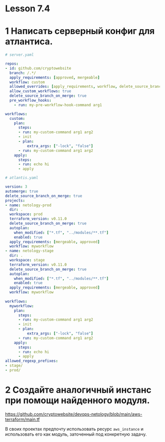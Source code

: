 # Lesson 7.4

# 1 Написать серверный конфиг для атлантиса.
```yaml
# server.yaml

repos:
- id: github.com/cryptowebsite
  branch: /.*/
  apply_requirements: [approved, mergeable]
  workflow: custom
  allowed_overrides: [apply_requirements, workflow, delete_source_branch_on_merge]
  allow_custom_workflows: true
  delete_source_branch_on_merge: true
  pre_workflow_hooks: 
    - run: my-pre-workflow-hook-command arg1

workflows:
  custom:
    plan:
      steps:
      - run: my-custom-command arg1 arg2
      - init
      - plan:
          extra_args: ["-lock", "false"]
      - run: my-custom-command arg1 arg2
    apply:
      steps:
      - run: echo hi
      - apply
```
```yaml
# atlantis.yaml

version: 3
automerge: true
delete_source_branch_on_merge: true
projects:
- name: netology-prod
  dir: .
  workspace: prod
  terraform_version: v0.11.0
  delete_source_branch_on_merge: true
  autoplan:
    when_modified: ["*.tf", "../modules/**.tf"]
    enabled: true
  apply_requirements: [mergeable, approved]
  workflow: myworkflow
- name: netology-stage
  dir: .
  workspace: stage
  terraform_version: v0.11.0
  delete_source_branch_on_merge: true
  autoplan:
    when_modified: ["*.tf", "../modules/**.tf"]
    enabled: true
  apply_requirements: [mergeable, approved]
  workflow: myworkflow  
  
workflows:
  myworkflow:
    plan:
      steps:
      - run: my-custom-command arg1 arg2
      - init
      - plan:
          extra_args: ["-lock", "false"]
      - run: my-custom-command arg1 arg2
    apply:
      steps:
      - run: echo hi
      - apply
allowed_regexp_prefixes:
- stage/
- prod/
```

# 2 Создайте аналогичный инстанс при помощи найденного модуля.
https://github.com/cryptowebsite/devops-netology/blob/main/aws-terraform/main.tf

В своих проектах предпочту использовать ресурс `aws_instance` и использовать его как модуль, заточенный под конкретную задачу.
